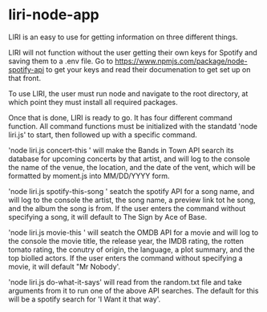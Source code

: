 # liri-node-app

LIRI is an easy to use for getting information on three different things. 

LIRI will not function without the user getting their own keys for Spotify and saving them to a .env file. Go to https://www.npmjs.com/package/node-spotify-api to get your keys and read their documenation to get set up on that front. 

To use LIRI, the user must run node and navigate to the root directory, at which point they must install all required packages. 

Once that is done, LIRI is ready to go. It has four different command function. All command functions must be initialized with the standatd 'node liri.js' to start, then followed up with a specific command.  

'node liri.js concert-this <ARTIST>' will make the Bands in Town API search its database for upcoming concerts by that artist, and will log to the console the name of the venue, the location, and the date of the vent, which will be formatted by moment.js into MM/DD/YYYY form. 

'node liri.js spotify-this-song <SONG>' seatch the spotify API for a song name, and will log to the console the artist, the song name, a preview link tot he song, and the album the song is from. If the user enters the command without specifying a song, it will default to The Sign by Ace of Base. 

'node liri.js movie-this <MOVIE>' will seatch the OMDB API for a movie and will log to the console the movie title, the release year, the IMDB rating, the rotten tomato rating, the conutry of origin, the language, a plot summary, and the top biolled actors. If the user enters the command without specifying a movie, it will default "Mr Nobody'. 

'node liri.js do-what-it-says' will read from the random.txt file and take arguments from it to run one of the above API searches. The default for this will be a spotify search for 'I Want it that way'.